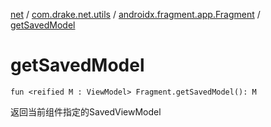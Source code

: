 [net](../../index.md) / [com.drake.net.utils](../index.md) / [androidx.fragment.app.Fragment](index.md) / [getSavedModel](./get-saved-model.md)

# getSavedModel

`fun <reified M : ViewModel> Fragment.getSavedModel(): M`

返回当前组件指定的SavedViewModel

